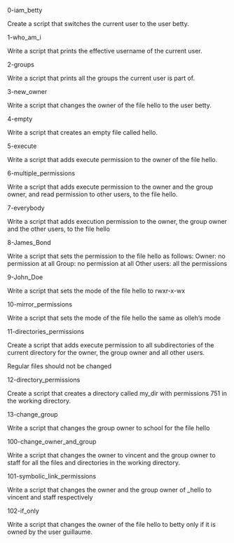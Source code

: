 0-iam_betty

Create a script that switches the current user to the user betty.

1-who_am_i

Write a script that prints the effective username of the current user.

2-groups

Write a script that prints all the groups the current user is part of.

3-new_owner

Write a script that changes the owner of the file hello to the user betty.

4-empty

Write a script that creates an empty file called hello.

5-execute

Write a script that adds execute permission to the owner of the file hello.

6-multiple_permissions

Write a script that adds execute permission to the owner and the group owner, and read permission to other users, to the file hello.

7-everybody

Write a script that adds execution permission to the owner, the group owner and the other users, to the file hello

8-James_Bond

Write a script that sets the permission to the file hello as follows:
Owner: no permission at all
Group: no permission at all
Other users: all the permissions

9-John_Doe

Write a script that sets the mode of the file hello to rwxr-x-wx

10-mirror_permissions

Write a script that sets the mode of the file hello the same as olleh’s mode

11-directories_permissions

Create a script that adds execute permission to all subdirectories of the current directory for the owner, the group owner and all other users.

Regular files should not be changed

12-directory_permissions

Create a script that creates a directory called my_dir with permissions 751 in the working directory.

13-change_group

Write a script that changes the group owner to school for the file hello

100-change_owner_and_group

Write a script that changes the owner to vincent and the group owner to staff for all the files and directories in the working directory.

101-symbolic_link_permissions

Write a script that changes the owner and the group owner of _hello to vincent and staff respectively

102-if_only

Write a script that changes the owner of the file hello to betty only if it is owned by the user guillaume.
